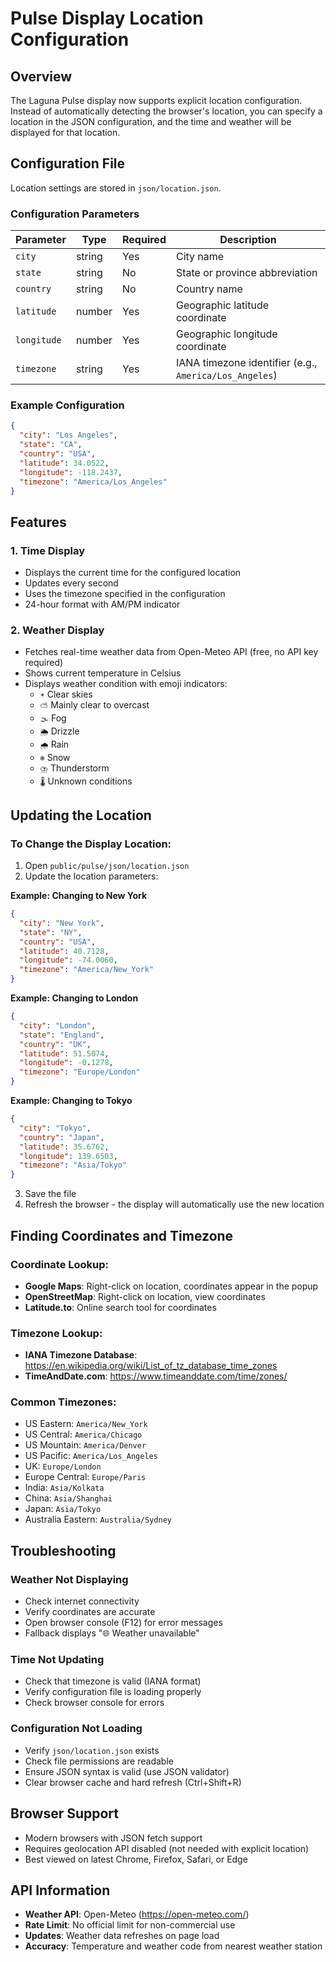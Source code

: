 # Pulse Display Location Configuration

## Overview
The Laguna Pulse display now supports explicit location configuration. Instead of automatically detecting the browser's location, you can specify a location in the JSON configuration, and the time and weather will be displayed for that location.

## Configuration File
Location settings are stored in `json/location.json`.

### Configuration Parameters

| Parameter | Type | Required | Description |
|-----------|------|----------|-------------|
| `city` | string | Yes | City name |
| `state` | string | No | State or province abbreviation |
| `country` | string | No | Country name |
| `latitude` | number | Yes | Geographic latitude coordinate |
| `longitude` | number | Yes | Geographic longitude coordinate |
| `timezone` | string | Yes | IANA timezone identifier (e.g., `America/Los_Angeles`) |

### Example Configuration

```json
{
  "city": "Los Angeles",
  "state": "CA",
  "country": "USA",
  "latitude": 34.0522,
  "longitude": -118.2437,
  "timezone": "America/Los_Angeles"
}
```

## Features

### 1. **Time Display**
- Displays the current time for the configured location
- Updates every second
- Uses the timezone specified in the configuration
- 24-hour format with AM/PM indicator

### 2. **Weather Display**
- Fetches real-time weather data from Open-Meteo API (free, no API key required)
- Shows current temperature in Celsius
- Displays weather condition with emoji indicators:
  - `☀️` Clear skies
  - `⛅` Mainly clear to overcast
  - `🌫️` Fog
  - `🌦️` Drizzle
  - `🌧️` Rain
  - `❄️` Snow
  - `⛈️` Thunderstorm
  - `🌡️` Unknown conditions

## Updating the Location

### To Change the Display Location:

1. Open `public/pulse/json/location.json`
2. Update the location parameters:

**Example: Changing to New York**

```json
{
  "city": "New York",
  "state": "NY",
  "country": "USA",
  "latitude": 40.7128,
  "longitude": -74.0060,
  "timezone": "America/New_York"
}
```

**Example: Changing to London**

```json
{
  "city": "London",
  "state": "England",
  "country": "UK",
  "latitude": 51.5074,
  "longitude": -0.1278,
  "timezone": "Europe/London"
}
```

**Example: Changing to Tokyo**

```json
{
  "city": "Tokyo",
  "country": "Japan",
  "latitude": 35.6762,
  "longitude": 139.6503,
  "timezone": "Asia/Tokyo"
}
```

3. Save the file
4. Refresh the browser - the display will automatically use the new location

## Finding Coordinates and Timezone

### Coordinate Lookup:
- **Google Maps**: Right-click on location, coordinates appear in the popup
- **OpenStreetMap**: Right-click on location, view coordinates
- **Latitude.to**: Online search tool for coordinates

### Timezone Lookup:
- **IANA Timezone Database**: https://en.wikipedia.org/wiki/List_of_tz_database_time_zones
- **TimeAndDate.com**: https://www.timeanddate.com/time/zones/

### Common Timezones:
- US Eastern: `America/New_York`
- US Central: `America/Chicago`
- US Mountain: `America/Denver`
- US Pacific: `America/Los_Angeles`
- UK: `Europe/London`
- Europe Central: `Europe/Paris`
- India: `Asia/Kolkata`
- China: `Asia/Shanghai`
- Japan: `Asia/Tokyo`
- Australia Eastern: `Australia/Sydney`

## Troubleshooting

### Weather Not Displaying
- Check internet connectivity
- Verify coordinates are accurate
- Open browser console (F12) for error messages
- Fallback displays "🌐 Weather unavailable"

### Time Not Updating
- Check that timezone is valid (IANA format)
- Verify configuration file is loading properly
- Check browser console for errors

### Configuration Not Loading
- Verify `json/location.json` exists
- Check file permissions are readable
- Ensure JSON syntax is valid (use JSON validator)
- Clear browser cache and hard refresh (Ctrl+Shift+R)

## Browser Support
- Modern browsers with JSON fetch support
- Requires geolocation API disabled (not needed with explicit location)
- Best viewed on latest Chrome, Firefox, Safari, or Edge

## API Information
- **Weather API**: Open-Meteo (https://open-meteo.com/)
- **Rate Limit**: No official limit for non-commercial use
- **Updates**: Weather data refreshes on page load
- **Accuracy**: Temperature and weather code from nearest weather station